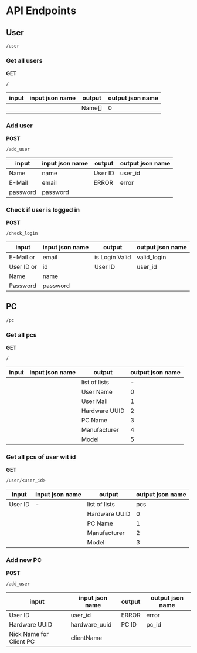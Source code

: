 # API Endpoints


## User
```http
/user
```

### Get all users
**GET**
```http
/
```

| input | input json name | output | output json name |
| ----- | --------------- | ------ | ---------------- |
|       |                 | Name[] | 0
### Add user
**POST**
```http
/add_user
```

| input    | input json name | output  | output json name |
| -------- | --------------- | ------- | ---------------- |
| Name     | name            | User ID |     user_id             |
| E-Mail   | email           | ERROR        |    error              |
| password | password        |         |                  |

### Check if user is logged in
**POST**
```http
/check_login
```

| input      | input json name | output         | output json name |
| ---------- | --------------- | -------------- | ---------------- |
| E-Mail or  | email           | is Login Valid | valid_login      |
| User ID or | id              | User ID        | user_id          |
| Name       | name            |                |                  |
| Password   | password        |                |                  |

## PC
```http
/pc
```

### Get all pcs
**GET**
```http
/
```

| input | input json name | output        | output json name |
| ----- | --------------- | ------------- | ---------------- |
|       |                 | list of lists | -                 |
|       |                 | User Name     | 0                |
|       |                 | User Mail     | 1                |
|       |                 | Hardware UUID | 2                |
|       |                 | PC Name       | 3                |
|       |                 | Manufacturer  | 4                |
|       |                 | Model         | 5                 |

### Get all pcs of user wit id
**GET**
```http
/user/<user_id>
```

| input   | input json name | output        | output json name |
| ------- | --------------- | ------------- | ---------------- |
| User ID | -               | list of lists | pcs                |
|         |                 | Hardware UUID | 0                |
|         |                 | PC Name       | 1                |
|         |                 | Manufacturer  | 2                |
|         |                 | Model         | 3                |

### Add new PC
**POST**
```http
/add_user
```

| input                   | input json name | output | output json name |
| ----------------------- | --------------- | ------ | ---------------- |
| User ID                 | user_id         | ERROR  | error            |
| Hardware UUID           | hardware_uuid   | PC ID  | pc_id            | 
| Nick Name for Client PC | clientName      |        |                  |

